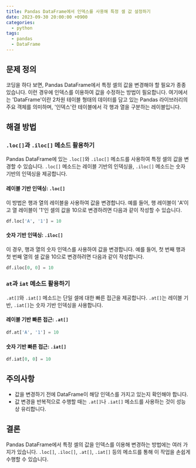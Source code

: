 ```yaml
---
title: Pandas DataFrame에서 인덱스를 사용해 특정 셀 값 설정하기
date: 2023-09-30 20:00:00 +0900
categories:
  - python
tags:
  - pandas
  - DataFrame
---
```


## 문제 정의

코딩을 하다 보면, Pandas DataFrame에서 특정 셀의 값을 변경해야 할 필요가 종종 있습니다. 이런 경우에 인덱스를 이용하여 값을 수정하는 방법이 필요합니다. 여기에서는 'DataFrame'이란 2차원 테이블 형태의 데이터를 담고 있는 Pandas 라이브러리의 주요 객체를 의미하며, '인덱스'란 테이블에서 각 행과 열을 구분하는 레이블입니다.

## 해결 방법

### `.loc[]`과 `.iloc[]` 메소드 활용하기

Pandas DataFrame에 있는 `.loc[]`와 `.iloc[]` 메소드를 사용하여 특정 셀의 값을 변경할 수 있습니다. `.loc[]` 메소드는 레이블 기반의 인덱싱을, `.iloc[]` 메소드는 숫자 기반의 인덱싱을 제공합니다.

#### 레이블 기반 인덱싱: `.loc[]`

이 방법은 행과 열의 레이블을 사용하여 값을 변경합니다. 예를 들어, 행 레이블이 'A'이고 열 레이블이 '1'인 셀의 값을 10으로 변경하려면 다음과 같이 작성할 수 있습니다.

```python
df.loc['A', '1'] = 10
```

#### 숫자 기반 인덱싱: `.iloc[]`

이 경우, 행과 열의 숫자 인덱스를 사용하여 값을 변경합니다. 예를 들어, 첫 번째 행과 첫 번째 열의 셀 값을 10으로 변경하려면 다음과 같이 작성합니다.

```python
df.iloc[0, 0] = 10
```

### `at`과 `iat` 메소드 활용하기

`.at[]`와 `.iat[]` 메소드는 단일 셀에 대한 빠른 접근을 제공합니다. `.at[]`는 레이블 기반, `.iat[]`는 숫자 기반 인덱싱을 사용합니다.

#### 레이블 기반 빠른 접근: `.at[]`

```python
df.at['A', '1'] = 10
```

#### 숫자 기반 빠른 접근: `.iat[]`

```python
df.iat[0, 0] = 10
```

## 주의사항

- 값을 변경하기 전에 DataFrame이 해당 인덱스를 가지고 있는지 확인해야 합니다.
- 값 변경을 반복적으로 수행할 때는 `.at[]`나 `.iat[]` 메소드를 사용하는 것이 성능 상 유리합니다.

## 결론

Pandas DataFrame에서 특정 셀의 값을 인덱스를 이용해 변경하는 방법에는 여러 가지가 있습니다. `.loc[]`, `.iloc[]`, `.at[]`, `.iat[]` 등의 메소드를 통해 이 작업을 손쉽게 수행할 수 있습니다.